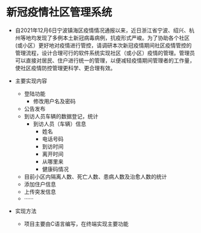 # 新冠疫情社区管理系统

+   自2021年12月6日宁波镇海区疫情情况通报以来，近日浙江省宁波、绍兴、杭州等地均发现了多例本土新冠病毒病例，抗疫形式严峻。为了协助各个社区(或小区）更好地对疫情进行管控，请调研本次新冠疫情期间社区疫情管控的管理流程，设计合理可行的软件系统实现社区（或小区）疫情的管理。管理员可以直接对居民、住户进行统一的管理，以便减轻疫情期间管理者的工作量，使社区疫情防控管理更科学、更合理有效。

+   主要实现内容
    +   登陆功能
        +   修改用户名及密码
    +   公告发布
    +   到访人员车辆的数据登记，统计
        + 到访人员（车辆）信息
            + 姓名
            + 电话号码
            + 到访时间
            + 离开时间
            + 从哪里来
            + 健康码情况
    +   目前小区内隔离人数、死亡人数、患病人数及治愈人数的统计
    +   添加住户信息
    +   上传突发信息
    +   ······
+   实现方法
    +   项目主要由C语言编写，在终端实现主要功能
